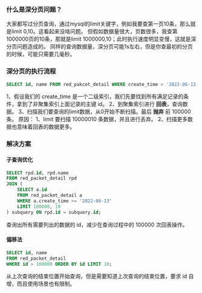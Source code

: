 ### 什么是深分页问题？
大家都写过分页查询，通过mysql的limit关键字，例如我要查第一页10条，那么就是limit 0,10。这看起来没啥问题。
但假如数据量很大，页数很多，我查第1000000页的10条，那就是limit 1000000,10；此时执行速度明显变慢，这就是深分页问题造成的。
同样的查询数据量，深分页可能1s左右，但是你查最初的分页的时候，可能只需要几毫秒。
### 深分页的执行流程
```sql
SELECT id, name FROM red_pakcet_detail WHERE create_time > '2022-06-13' LIMIT 100000, 10;
```
1、假设我们的 create_time 是一个二级索引，我们先要找到所有满足记录的条件，拿到了非聚集索引上面记录的主键 id。 
2、到聚集索引进行 **回表**，查询数据。 
3、扫描我们要查询的limit数据，从0开始不断扫描。最后 **抛弃** 前 100000 条。
原因：
1、limit 要扫描 10000010 条数据，并且进行丢弃。 
2、扫描更多数据也意味着回表的数据更多。
### 解决方案
#### 子查询优化
```sql
SELECT rpd.id, rpd.name
FROM red_packet_detail rpd
JOIN (
    SELECT a.id 
    FROM red_packet_detail a
    WHERE a.create_time >= '2022-06-13'
    LIMIT 100000, 10
) subquery ON rpd.id = subquery.id;
```
查询出所有需要列出的数据的 id，减少在查询过程中的 100000 次回表操作。
#### 偏移法
```sql
SELECT id, name 
FROM red_packet_detail 
WHERE id > 100000 ORDER BY id LIMIT 10;
```
从上次查询的结束位置开始查询，但是需要知道上次查询的结束位置，要求 id 自增，而且使用场景也有限制。